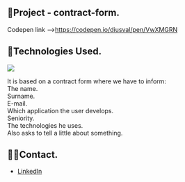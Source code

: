 ## 📍Project - contract-form.
Codepen link -->https://codepen.io/diusval/pen/VwXMGRN<br>

## 🧩Technologies Used.

<p align="left" alt="Diusval" height="30" width="40">
  <a href="https://skillicons.dev">
    <img src="https://skillicons.dev/icons?i=html,css" />
  </a>
</p>

It is based on a contract form where we have to inform: <br>
The name. <br>
Surname. <br>
E-mail. <br>
Which application the user develops. <br>
Seniority. <br>
The technologies he uses. <br>
Also asks to tell a little about something.

## 👋🏼Contact.

 - [LinkedIn](https://www.linkedin.com/in/diusval)
